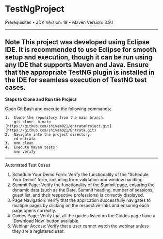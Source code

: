 # TestNgProject

Prerequisites
•	JDK Version: 19
•	Maven Version: 3.9.1

---------------
Note
This project was developed using Eclipse IDE. It is recommended to use Eclipse for smooth setup and execution, though it can be run using any IDE that supports Maven and Java. Ensure that the appropriate TestNG plugin is installed in the IDE for seamless execution of TestNG test cases.
---------------
**Steps to Clone and Run the Project**

Open Git Bash and execute the following commands:

    1.  Clone the repository from the main branch:
        git clone -b main [https://github.com/shivam021/entrataProject.git](https://github.com/shivam021/Entrata.git)
    2.  Navigate into the project directory:
        cd entrata
    3.  mvn clean
    4.	Execute Maven tests:
        mvn verify

---------------
Automated Test Cases
1.	Schedule Your Demo Form:
Verify the functionality of the "Schedule Your Demo" form, including form validation and window handling.
2.	Summit Page:
Verify the functionality of the Summit page, ensuring the dynamic data (such as the Date, Summit heading, number of sessions, guest list, and their respective professions) is correctly displayed.
3.	Page Navigation:
Verify that the application successfully navigates to multiple pages by clicking on the respective links and ensuring each page opens correctly.
4.	Guides Page:
Verify that all the guides listed on the Guides page have a 'Download Now' button available.
5.	Webinar Access:
Verify that a user cannot watch the webinar unless they are a registered user.

